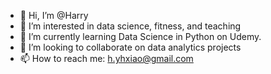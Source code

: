 - 👋 Hi, I’m @Harry
- 👀 I’m interested in data science, fitness, and teaching
- 🌱 I’m currently learning Data Science in Python on Udemy.
- 💞️ I’m looking to collaborate on data analytics projects
- 📫 How to reach me: h.yhxiao@gmail.com

<!---
HarryXiao07/HarryXiao07 is a ✨ special ✨ repository because its `README.md` (this file) appears on your GitHub profile.
You can click the Preview link to take a look at your changes.
--->
